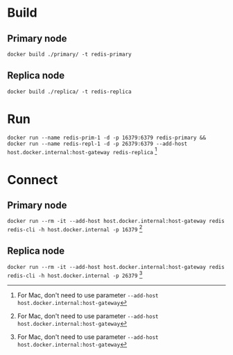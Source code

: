 # Build

## Primary node

`docker build ./primary/ -t redis-primary`

## Replica node

`docker build ./replica/ -t redis-replica`

# Run

`docker run --name redis-prim-1 -d -p 16379:6379 redis-primary && docker run --name redis-repl-1 -d -p 26379:6379 --add-host host.docker.internal:host-gateway redis-replica` [^1]

# Connect

## Primary node

`docker run --rm -it --add-host host.docker.internal:host-gateway redis redis-cli -h host.docker.internal -p 16379` [^1]

## Replica node

`docker run --rm -it --add-host host.docker.internal:host-gateway redis redis-cli -h host.docker.internal -p 26379` [^1]

[^1]: For Mac, don't need to use parameter `--add-host host.docker.internal:host-gateway`
